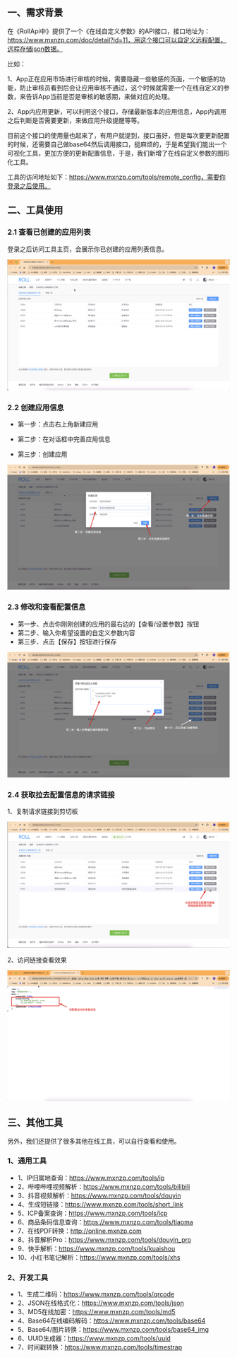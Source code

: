 ## 一、需求背景

在《RollApi中》提供了一个《在线自定义参数》的API接口，接口地址为：https://www.mxnzp.com/doc/detail?id=11，用这个接口可以自定义远程配置，远程存储json数据。

比如：

1、App正在应用市场进行审核的时候，需要隐藏一些敏感的页面，一个敏感的功能，防止审核员看到后会让应用审核不通过，这个时候就需要一个在线自定义的参数，来告诉App当前是否是审核的敏感期，来做对应的处理。

2、App内应用更新，可以利用这个接口，存储最新版本的应用信息，App内调用之后判断是否需要更新，来做应用升级提醒等等。

目前这个接口的使用量也起来了，有用户就提到，接口虽好，但是每次要更新配置的时候，还需要自己做base64然后调用接口，挺麻烦的，于是希望我们能出一个可视化工具，更加方便的更新配置信息，于是，我们新增了在线自定义参数的图形化工具。

工具的访问地址如下：https://www.mxnzp.com/tools/remote_config，需要你登录之后使用。

## 二、工具使用

### 2.1 查看已创建的应用列表

登录之后访问工具主页，会展示你已创建的应用列表信息。

![image-20250227100523413](./images/image-20250227100523413.png)

### 2.2 创建应用信息

+ 第一步：点击右上角新建应用

+ 第二步：在对话框中完善应用信息

+ 第三步：创建应用

![image-20250227100920145](./images/image-20250227100920145.png)

### 2.3 修改和查看配置信息

+ 第一步、点击你刚刚创建的应用的最右边的【查看/设置参数】按钮
+ 第二步、输入你希望设置的自定义参数内容
+ 第三步、点击【保存】按钮进行保存

![image-20250227101414431](./images/image-20250227101414431.png)

### 2.4 获取拉去配置信息的请求链接

1、复制请求链接到剪切板

![image-20250227101625491](./images/image-20250227101625491.png)

2、访问链接查看效果

![image-20250227102214131](./images/image-20250227102214131.png)

## 三、其他工具

另外，我们还提供了很多其他在线工具，可以自行查看和使用。

### 1、通用工具

+ 1、IP归属地查询：https://www.mxnzp.com/tools/ip
+ 2、哔哩哔哩视频解析：https://www.mxnzp.com/tools/bilibili
+ 3、抖音视频解析：https://www.mxnzp.com/tools/douyin
+ 4、生成短链接：https://www.mxnzp.com/tools/short_link
+ 5、ICP备案查询：https://www.mxnzp.com/tools/icp
+ 6、商品条码信息查询：https://www.mxnzp.com/tools/tiaoma
+ 7、在线PDF转换：http://online.mxnzp.com
+ 8、抖音解析Pro：https://www.mxnzp.com/tools/douyin_pro
+ 9、快手解析：https://www.mxnzp.com/tools/kuaishou
+ 10、小红书笔记解析：https://www.mxnzp.com/tools/xhs

### 2、开发工具

+ 1、生成二维码：https://www.mxnzp.com/tools/qrcode
+ 2、JSON在线格式化：https://www.mxnzp.com/tools/json
+ 3、MD5在线加密：https://www.mxnzp.com/tools/md5
+ 4、Base64在线编码解码：https://www.mxnzp.com/tools/base64
+ 5、Base64/图片转换：https://www.mxnzp.com/tools/base64_img
+ 6、UUID生成器：https://www.mxnzp.com/tools/uuid
+ 7、时间戳转换：https://www.mxnzp.com/tools/timestrap